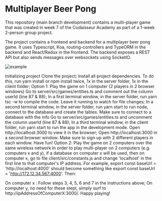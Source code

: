 # Multiplayer Beer Pong

This repository (main branch development) contains a multi-player game that was created in week 7 of the Codaisseur Academy as part of a 1-week 2-person group project.

The project contains a frontend and backend for a multiplayer beer pong game. It uses Typescript, Koa, routing-controllers and TypeORM in the backend and React/Redux in the frontend. The backend exposes a REST API but also sends messages over websockets using SocketIO.

![example](https://cd.sseu.re/tictactoe-low.gif)

Initializing project
Clone the project;
Install all project dependencies. To do this, run yarn install or npm install twice, 1x in the server folder, 1x in the client folder;
Option 1: Play the game on 1 computer (2 players in 2 browser windows)
Go to server/src/games/entities.ts and comment out the column userId (line 87 & 88);
In a first terminal window, in the server folder, run yarn tsc -w to compile the code. Leave it running to watch for file changes;
In a second terminal window, in the server folder, run yarn start to run node, connect to the database and create the tables. Make sure to connect to a database with the info
Go to server/src/games/entities.ts and uncomment the column userId (line 87 & 88);
In a third terminal window, in the client folder, run yarn start to run the app in the development mode.
Open http://localhost:3000 to view it in the browser;
Open http://localhost:3000 in a second browser window. Make sure to sign up with 2 different players in each window. Have fun!
Option 2: Play the game on 2 computers over the same wireless network
In order to play multi-player on 2 computers (e.g. computers x and y), if a database on computer x will be used, then on computer x, go to file client/src/constants.js and change 'localhost' in the first line to that computer's IP address. 
For example, export const baseUrl = 'http://localhost:4000' should become something like export const baseUrl = 'http://172.12.34.567:4000'.
Then:

On computer x : Follow steps 3, 4, 5, 6 and 7 in the instructions above;
On computer y, no need for these stept, simply surf to http://ipAddressOfComputerX:3000/. Happy playing!
